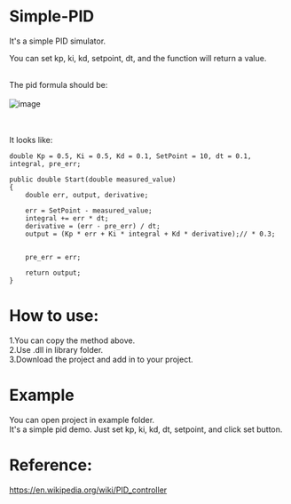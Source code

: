 # Simple-PID
It's a simple PID simulator.</br>

You can set kp, ki, kd, setpoint, dt, and the function will return a value.</br></br>


The pid formula should be: </br></br>
![image](https://wikimedia.org/api/rest_v1/media/math/render/svg/242b6798586d4fc1aedf7e4f92bf77416e4fc76c)

</br></br>
It looks like:

    double Kp = 0.5, Ki = 0.5, Kd = 0.1, SetPoint = 10, dt = 0.1, integral, pre_err;

    public double Start(double measured_value)
    {
        double err, output, derivative;

        err = SetPoint - measured_value;
        integral += err * dt;
        derivative = (err - pre_err) / dt;
        output = (Kp * err + Ki * integral + Kd * derivative);// * 0.3;


        pre_err = err;

        return output;
    }
    
# How to use:
1.You can copy the method above.</br>
2.Use .dll in library folder.</br>
3.Download the project and add in to your project.</br>

# Example
You can open project in example folder.</br>
It's a simple pid demo. Just set kp, ki, kd, dt, setpoint, and click set button.


# Reference:
https://en.wikipedia.org/wiki/PID_controller
